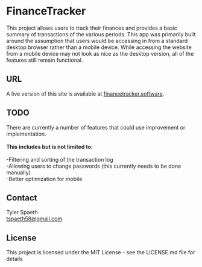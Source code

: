 # FinanceTracker
This project allows users to track their finances and provides a basic summary of transactions of the various periods. 
This app was primarily built around the assumption that users would be accessing in from a standard desktop browser rather 
than a mobile device. While accessing the website from a mobile device may not look as nice as the desktop version,
all of the features still remain functional. 

## URL
A live version of this site is available at [financetracker.software](financetracker.software).

## TODO
There are currently a number of features that could use improvement or implementation. 
<br/>
<br/>
<b>This includes but is not limited to: </b>
<br/>
<br/>
-Filtering and sorting of the transaction log
<br/>
-Allowing users to change passwords (this currently needs to be done manually)
<br/>
-Better optimization for mobile

## Contact
Tyler Spaeth
<br/>
tspaeth58@gmail.com

## License

This project is licensed under the MIT License - see the LICENSE.md file for details
